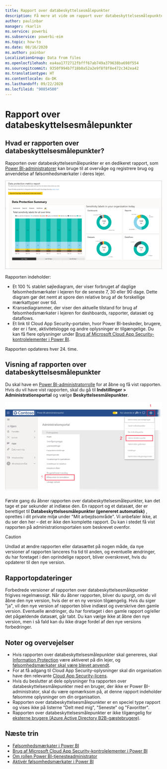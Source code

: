 ```yaml
---
title: Rapport over databeskyttelsesmålepunkter
description: Få mere at vide om rapport over databeskyttelsesmålepunkter
author: paulinbar
manager: rkarlin
ms.service: powerbi
ms.subservice: powerbi-eim
ms.topic: how-to
ms.date: 08/16/2020
ms.author: painbar
LocalizationGroup: Data from files
ms.openlocfilehash: ea4aa1772712fbfff67ab749a379638ba698f554
ms.sourcegitcommit: 9350f994b7f18b0a52a2e9f8f8f8e472c342ea42
ms.translationtype: HT
ms.contentlocale: da-DK
ms.lasthandoff: 09/22/2020
ms.locfileid: "90854500"
---
```

# <a name="data-protection-metrics-report"></a>Rapport over databeskyttelsesmålepunkter

## <a name="what-is-the-data-protection-metrics-report"></a>Hvad er rapporten over databeskyttelsesmålepunkter?
Rapporten over databeskyttelsesmålepunkter er en dedikeret rapport, som [Power BI-administratorer](./service-admin-role.md) kan bruge til at overvåge og registrere brug og anvendelse af følsomhedsmærkater i deres lejer.

![Rapport over databeskyttelsesmålepunkter](./media/service-security-data-protection-metrics-report/protection-metrics-seven-days-1.png)
 
Rapporten indeholder:
* Et 100 % stablet søjlediagram, der viser forbruget af daglige følsomhedsmærkater i lejeren for de seneste 7, 30 eller 90 dage. Dette diagram gør det nemt at spore den relative brug af de forskellige mærkattyper over tid.
* Kransediagrammer, der viser den aktuelle tilstand for brug af følsomhedsmærkater i lejeren for dashboards, rapporter, datasæt og dataflows.
* Et link til Cloud App Security-portalen, hvor Power BI-beskeder, brugere, der er i fare, aktivitetslogge og andre oplysninger er tilgængelige. Du kan få flere oplysninger under [Brug af Microsoft Cloud App Security-kontrolelementer i Power BI](./service-security-using-microsoft-cloud-app-security-controls.md).

Rapporten opdateres hver 24. time.

## <a name="viewing-the-data-protection-metrics-report"></a>Visning af rapporten over databeskyttelsesmålepunkter

Du skal have en [Power BI-administratorrolle](./service-admin-role.md) for at åbne og få vist rapporten.
Hvis du vil have vist rapporten, skal du gå til **Indstillinger > Administrationsportal** og vælge **Beskyttelsesmålepunkter**.

![administrationsportal til beskyttelsesmålepunkter](./media/service-security-data-protection-metrics-report/protection-metrics-admin-portal.png)
 
 
Første gang du åbner rapporten over databeskyttelsesmålepunkter, kan det tage et par sekunder at indlæse den. En rapport og et datasæt, der er berettiget til **Databeskyttelsesmålepunkter (genereret automatisk)** , oprettes i dit private miljø under "Mit arbejdsområde". Vi anbefaler ikke, at du ser den her – det er ikke den komplette rapport. Du kan i stedet få vist rapporten på administrationsportalen som beskrevet ovenfor.

> [!CAUTION]
> Undlad at ændre rapporten eller datasættet på nogen måde, da nye versioner af rapporten lanceres fra tid til anden, og eventuelle ændringer, du har foretaget i den oprindelige rapport, bliver overskrevet, hvis du opdaterer til den nye version.

## <a name="report-updates"></a>Rapportopdateringer

Forbedrede versioner af rapporten over databeskyttelsesmålepunkter frigives regelmæssigt. Når du åbner rapporten, bliver du spurgt, om du vil åbne den nye version, hvis der er en ny version tilgængelig. Hvis du siger "ja", vil den nye version af rapporten blive indlæst og overskrive den gamle version. Eventuelle ændringer, du har foretaget i den gamle rapport og/eller det pågældende datasæt, går tabt. Du kan vælge ikke at åbne den nye version, men i så fald kan du ikke drage fordel af den nye versions forbedringer. 
## <a name="notes-and-considerations"></a>Noter og overvejelser
* Hvis rapporten over databeskyttelsesmålepunkter skal genereres, skal [Information Protection](./service-security-enable-data-sensitivity-labels.md) være aktiveret på din lejer, og [følsomhedsmærkater skal være blevet anvendt](./service-security-apply-data-sensitivity-labels.md). 
* For at få adgang til Cloud App Security-oplysninger skal din organisation have den relevante [Cloud App Security-licens](./service-security-using-microsoft-cloud-app-security-controls.md#cloud-app-security-licensing).
* Hvis du beslutter at dele oplysninger fra rapporten over databeskyttelsesmålepunkter med en bruger, der ikke er Power BI-administrator, skal du være opmærksom på, at denne rapport indeholder følsomme oplysninger om din organisation.
* Rapporten over databeskyttelsesmålepunkter er en speciel type rapport og vises ikke på listerne "Delt med mig", "Seneste" og "Favoritter".
* Rapporten over databeskyttelsesmålepunkter er ikke tilgængelig for [eksterne brugere (Azure Active Directory B2B-gæstebrugere)](./service-admin-azure-ad-b2b.md).
## <a name="next-steps"></a>Næste trin
* [Følsomhedsmærkater i Power BI](./service-security-sensitivity-label-overview.md)
* [Brug af Microsoft Cloud App Security-kontrolelementer i Power BI](service-security-using-microsoft-cloud-app-security-controls.md)
* [Om rollen Power BI-tjenesteadministrator](service-admin-role.md)
* [Aktivér følsomhedsmærkater i Power BI](service-security-enable-data-sensitivity-labels.md)